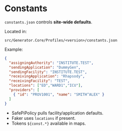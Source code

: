 # Constants

`constants.json` controls **site-wide defaults**.

Located in:
```
src/Generator.Core/Profiles/<version>/constants.json
```

Example:
```json
{
  "assigningAuthority": "INSTITUTE.TEST",
  "sendingApplication": "DummyGen",
  "sendingFacility": "INSTITUTE.TEST",
  "receivingApplication": "Rhapsody",
  "receivingFacility": "TEST",
  "locations": ["ED","WARD1","ICU"],
  "providers": [
    { "id": "PROV1001", "name": "SMITH^ALEX" }
  ]
}
```

- SafePiPolicy pulls facility/application defaults.
- Faker uses `locations` if present.
- Tokens `${const.*}` available in maps.
